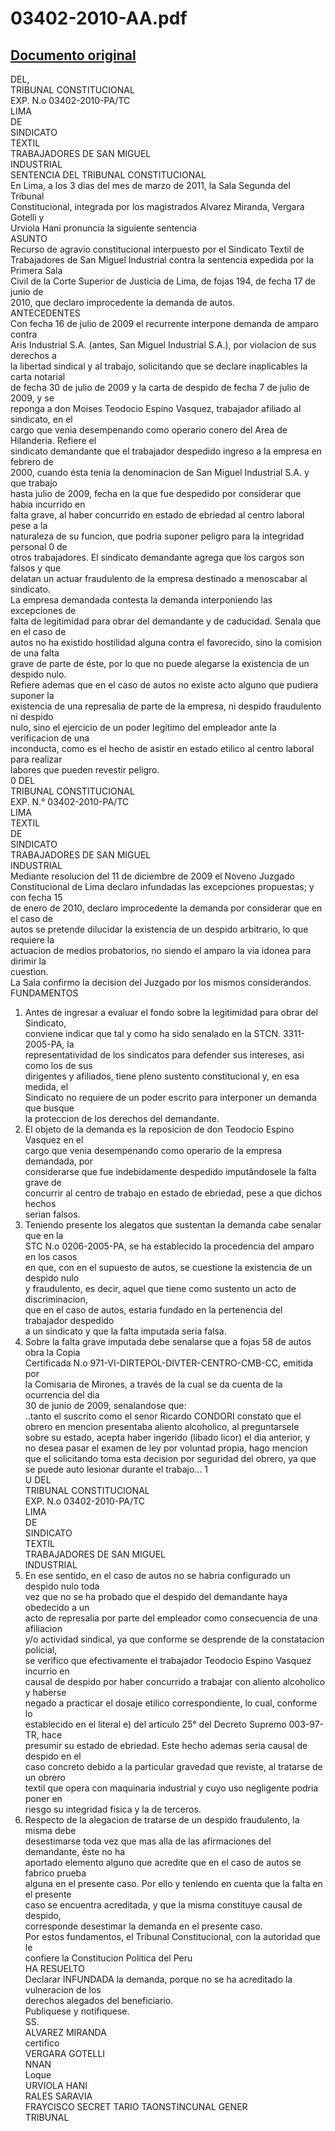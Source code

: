 
03402-2010-AA.pdf
=================
  
[Documento original](https://tc.gob.pe/jurisprudencia/2011/03402-2010-AA.pdf)  
---  
DEL,  
TRIBUNAL CONSTITUCIONAL  
EXP. N.o 03402-2010-PA/TC  
LIMA  
DE  
SINDICATO  
TEXTIL  
TRABAJADORES DE SAN MIGUEL  
INDUSTRIAL  
SENTENCIA DEL TRIBUNAL CONSTITUCIONAL  
En Lima, a los 3 dias del mes de marzo de 2011, la Sala Segunda del Tribunal  
Constitucional, integrada por los magistrados Alvarez Miranda, Vergara Gotelli y  
Urviola Hani pronuncia la siguiente sentencia  
ASUNTO  
Recurso de agravio constitucional interpuesto por el Sindicato Textil de  
Trabajadores de San Miguel Industrial contra la sentencia expedida por la Primera Sala  
Civil de la Corte Superior de Justicia de Lima, de fojas 194, de fecha 17 de junio de  
2010, que declaro improcedente la demanda de autos.  
ANTECEDENTES  
Con fecha 16 de julio de 2009 el recurrente interpone demanda de amparo contra  
Aris Industrial S.A. (antes, San Miguel Industrial S.A.), por violacion de sus derechos a  
la libertad sindical y al trabajo, solicitando que se declare inaplicables la carta notarial  
de fecha 30 de julio de 2009 y la carta de despido de fecha 7 de julio de 2009, y se  
reponga a don Moises Teodocio Espino Vasquez, trabajador afiliado al sindicato, en el  
cargo que venia desempenando como operario conero del Area de Hilanderia. Refiere el  
sindicato demandante que el trabajador despedido ingreso a la empresa en febrero de  
2000, cuando ésta tenia la denominacion de San Miguel Industrial S.A. y que trabajo  
hasta julio de 2009, fecha en la que fue despedido por considerar que habia incurrido en  
falta grave, al haber concurrido en estado de ebriedad al centro laboral pese a la  
naturaleza de su funcion, que podria suponer peligro para la integridad personal 0 de  
otros trabajadores. El sindicato demandante agrega que los cargos son falsos y que  
delatan un actuar fraudulento de la empresa destinado a menoscabar al sindicato.  
La empresa demandada contesta la demanda interponiendo las excepciones de  
falta de legitimidad para obrar del demandante y de caducidad. Senala que en el caso de  
autos no ha existido hostilidad alguna contra el favorecido, sino la comision de una falta  
grave de parte de éste, por lo que no puede alegarse la existencia de un despido nulo.  
Refiere ademas que en el caso de autos no existe acto alguno que pudiera suponer la  
existencia de una represalia de parte de la empresa, ni despido fraudulento ni despido  
nulo, sino el ejercicio de un poder legitimo del empleador ante la verificacion de una  
inconducta, como es el hecho de asistir en estado etilico al centro laboral para realizar  
labores que pueden revestir peligro.  
0 DEL  
TRIBUNAL CONSTITUCIONAL  
EXP. N.° 03402-2010-PA/TC  
LIMA  
TEXTIL  
DE  
SINDICATO  
TRABAJADORES DE SAN MIGUEL  
INDUSTRIAL  
Mediante resolucion del 11 de diciembre de 2009 el Noveno Juzgado  
Constitucional de Lima declaro infundadas las excepciones propuestas; y con fecha 15  
de enero de 2010, declaro improcedente la demanda por considerar que en el caso de  
autos se pretende dilucidar la existencia de un despido arbitrario, lo que requiere la  
actuacion de medios probatorios, no siendo el amparo la via idonea para dirimir la  
cuestion.  
La Sala confirmo la decision del Juzgado por los mismos considerandos.  
FUNDAMENTOS  
1. Antes de ingresar a evaluar el fondo sobre la legitimidad para obrar del Sindicato,  
conviene indicar que tal y como ha sido senalado en la STCN. 3311-2005-PA, la  
representatividad de los sindicatos para defender sus intereses, asi como los de sus  
dirigentes y afiliados, tiene pleno sustento constitucional y, en esa medida, el  
Sindicato no requiere de un poder escrito para interponer un demanda que busque  
la proteccion de los derechos del demandante.  
2. El objeto de la demanda es la reposicion de don Teodocio Espino Vasquez en el  
cargo que venia desempenando como operario de la empresa demandada, por  
considerarse que fue indebidamente despedido imputândosele la falta grave de  
concurrir al centro de trabajo en estado de ebriedad, pese a que dichos hechos  
serian falsos.  
3. Teniendo presente los alegatos que sustentan la demanda cabe senalar que en la  
STC N.o 0206-2005-PA, se ha establecido la procedencia del amparo en los casos  
en que, con en el supuesto de autos, se cuestione la existencia de un despido nulo  
y fraudulento, es decir, aquel que tiene como sustento un acto de discriminacion,  
que en el caso de autos, estaria fundado en la pertenencia del trabajador despedido  
a un sindicato y que la falta imputada seria falsa.  
4. Sobre la falta grave imputada debe senalarse que a fojas 58 de autos obra la Copia  
Certificada N.o 971-VI-DIRTEPOL-DIVTER-CENTRO-CMB-CC, emitida por  
la Comisaria de Mirones, a través de la cual se da cuenta de la ocurrencia del dia  
30 de junio de 2009, senalandose que:  
..tanto el suscrito como el senor Ricardo CONDORI constato que el  
obrero en mencion presentaba aliento alcoholico, al preguntarsele  
sobre su estado, acepta haber ingerido (libado licor) el dia anterior, y  
no desea pasar el examen de ley por voluntad propia, hago mencion  
que el solicitando toma esta decision por seguridad del obrero, ya que  
se puede auto lesionar durante el trabajo... 1  
U  DEL  
TRIBUNAL CONSTITUCIONAL  
EXP. N.o 03402-2010-PA/TC  
LIMA  
DE  
SINDICATO  
TEXTIL  
TRABAJADORES DE SAN MIGUEL  
INDUSTRIAL  
5. En ese sentido, en el caso de autos no se habria configurado un despido nulo toda  
vez que no se ha probado que el despido del demandante haya obedecido a un  
acto de represalia por parte del empleador como consecuencia de una afiliacion  
y/o actividad sindical, ya que conforme se desprende de la constatacion policial,  
se verifico que efectivamente el trabajador Teodocio Espino Vasquez incurrio en  
causal de despido por haber concurrido a trabajar con aliento alcoholico y haberse  
negado a practicar el dosaje etilico correspondiente, lo cual, conforme lo  
establecido en el literal e) del articulo 25° del Decreto Supremo 003-97-TR, hace  
presumir su estado de ebriedad. Este hecho ademas seria causal de despido en el  
caso concreto debido a la particular gravedad que reviste, al tratarse de un obrero  
textil que opera con maquinaria industrial y cuyo uso negligente podria poner en  
riesgo su integridad fisica y la de terceros.  
6. Respecto de la alegacion de tratarse de un despido fraudulento, la misma debe  
desestimarse toda vez que mas alla de las afirmaciones del demandante, éste no ha  
aportado elemento alguno que acredite que en el caso de autos se fabrico prueba  
alguna en el presente caso. Por ello y teniendo en cuenta que la falta en el presente  
caso se encuentra acreditada, y que la misma constituye causal de despido,  
corresponde desestimar la demanda en el presente caso.  
Por estos fundamentos, el Tribunal Constitucional, con la autoridad que le  
confiere la Constitucion Politica del Peru  
HA RESUELTO  
Declarar INFUNDADA la demanda, porque no se ha acreditado la vulneracion de los  
derechos alegados del beneficiario.  
Publiquese y notifiquese.  
SS.  
ALVAREZ MIRANDA  
certifico  
VERGARA GOTELLI  
NNAN  
Loque  
URVIOLA HANI  
RALES SARAVIA  
FRAYCISCO SECRET TARIO TAONSTINCUNAL GENER  
TRIBUNAL